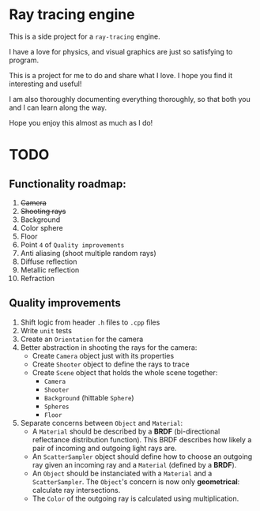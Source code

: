 # Ray tracing engine

This is a side project for a `ray-tracing` engine.

I have a love for physics, and visual graphics are just so satisfying to program.

This is a project for me to do and share what I love. I hope you find it interesting and useful!

I am also thoroughly documenting everything thoroughly, so that both you and I can learn along the way.

Hope you enjoy this almost as much as I do!


# TODO

## Functionality roadmap:

1. ~~Camera~~
2. ~~Shooting rays~~
3. Background
4. Color sphere
5. Floor
6. Point `4` of `Quality improvements`
7. Anti aliasing (shoot multiple random rays)
8. Diffuse reflection
9. Metallic reflection
10. Refraction


## Quality improvements

1. Shift logic from header `.h` files to `.cpp` files
2. Write `unit` tests
3. Create an `Orientation` for the camera
4. Better abstraction in shooting the rays for the camera:
    - Create `Camera` object just with its properties
    - Create `Shooter` object to define the rays to trace
    - Create `Scene` object that holds the whole scene together:
        - `Camera`
        - `Shooter`
        - `Background` (hittable `Sphere`)
        - `Spheres`
        - `Floor`
5. Separate concerns between `Object` and `Material`:
    - A `Material` should be described by a **BRDF** (bi-directional reflectance distribution function).
    This BRDF describes how likely a pair of incoming and outgoing light rays are.
    - An `ScatterSampler` object should define how to choose an outgoing ray given an incoming ray and a `Material` (defined by a **BRDF**).
    - An `Object` should be instanciated with a `Material` and a `ScatterSampler`. The `Object`'s concern is now only **geometrical**: calculate ray intersections.
    - The `Color` of the outgoing ray is calculated using multiplication.